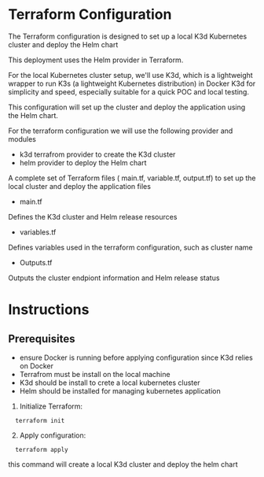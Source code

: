 
# Terraform Configuration

The Terraform configuration is designed to set up a local K3d Kubernetes cluster and deploy the Helm chart

This deployment uses the Helm provider in Terraform.


For the local Kubernetes cluster setup, we'll use K3d, which is a lightweight wrapper to run K3s
(a lightweight Kubernetes distribution) in Docker 
 K3d for simplicity and speed, especially suitable for a quick POC and local testing.

This configuration will set up the cluster and deploy the application using the Helm chart.

For the terraform configuration we will use the following provider and modules
 - k3d terrafrom provider to create the K3d cluster
 - helm provider to deploy the Helm chart

A complete set of Terraform files ( main.tf, variable.tf, output.tf) to set up the local cluster and deploy the application
 files
 - main.tf

 Defines the K3d cluster and Helm release resources
 - variables.tf

 Defines variables used in the terraform configuration, such as cluster name
 - Outputs.tf
 
 Outputs the cluster endpiont information and Helm release status

 # Instructions

 ## Prerequisites
 - ensure Docker is running before applying  configuration since K3d relies on Docker
 - Terrafrom must be install on the local machine
 - K3d should be install to crete a local kubernetes cluster
 - Helm should be installed for managing kubernetes application

 1. Initialize Terraform:
 ```
   terraform init
 ```
 2. Apply configuration:
 ```
   terraform apply
 ```
   this command will create a local K3d cluster and deploy the helm chart


